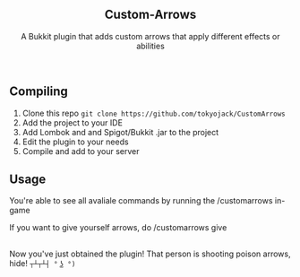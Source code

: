 <h2  align="center">Custom-Arrows</h2>
<p  align="center">A Bukkit plugin that adds custom arrows that apply different effects or abilities
</p>

<br/>

## Compiling

1. Clone this repo ```git clone https://github.com/tokyojack/CustomArrows```
2. Add the project to your IDE
3. Add Lombok and and Spigot/Bukkit .jar to the project 
4. Edit the plugin to your needs
5. Compile and add to your server

## Usage

You're able to see all avaliale commands by running the /customarrows in-game

If you want to give yourself arrows, do /customarrows give <type>

##

Now you've just obtained the plugin! That person is shooting poison arrows, hide! ```┬┴┬┴┤ ° ͜ʖ °)```

